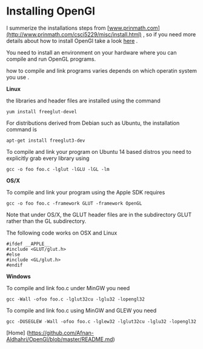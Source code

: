 # Installing OpenGl

I summerize the installations steps from [www.prinmath.com](http://www.prinmath.com/csci5229/misc/install.html) , so if you need more details about how to install OpenGl take a look [here](http://www.prinmath.com/csci5229/misc/install.html) .

You need to install an environment on your hardware where you can compile and run OpenGL programs.

how to compile and link programs varies depends on which operatin system you use .


**Linux**

the libraries and header files are installed using the command

    yum install freeglut-devel
   
For distributions derived from Debian such as Ubuntu, the installation command is

    apt-get install freeglut3-dev
   
To compile and link your program on Ubuntu 14 based distros you need to explicitly grab every library using

    gcc -o foo foo.c -lglut -lGLU -lGL -lm



**OS/X**

To compile and link your program using the Apple SDK requires

    gcc -o foo foo.c -framework GLUT -framework OpenGL
   
Note that under OS/X, the GLUT header files are in the subdirectory GLUT rather than the GL subdirectory. 

The following code works on OSX and Linux

    #ifdef __APPLE__
    #include <GLUT/glut.h>
    #else
    #include <GL/glut.h>
    #endif


**Windows**

To compile and link foo.c under MinGW you need

    gcc -Wall -ofoo foo.c -lglut32cu -lglu32 -lopengl32


To compile and link foo.c using MinGW and GLEW you need

    gcc -DUSEGLEW -Wall -ofoo foo.c -lglew32 -lglut32cu -lglu32 -lopengl32


[Home] (https://github.com/Afnan-Aldhahri/OpenGl/blob/master/README.md)
